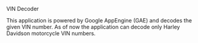 VIN Decoder

This application is powered by Google AppEngine (GAE) and decodes the given VIN
number.  As of now the application can decode only Harley Davidson motorcycle
VIN numbers.
